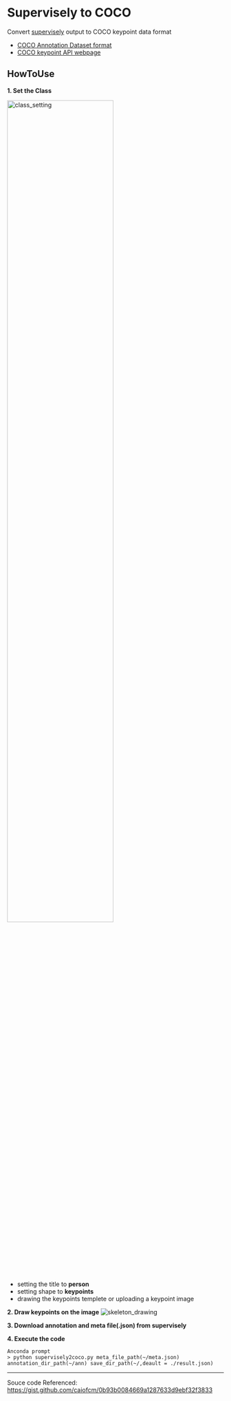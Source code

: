 Supervisely to COCO
=========================

Convert [supervisely](https://supervise.ly/) output to COCO keypoint data format

 - [COCO Annotation Dataset format](https://www.immersivelimit.com/tutorials/create-coco-annotations-from-scratch/#coco-dataset-format)
 - [COCO keypoint API webpage](https://cocodataset.org/#keypoints-2020)


HowToUse
------------------------
**1. Set the Class**

<img src="https://user-images.githubusercontent.com/66738234/116811915-c9878000-ab86-11eb-964c-8d1ea13125b2.png" width="70%" title="class_setting"></img>

 * setting the title to **person**
 * setting shape to **keypoints**
 * drawing the keypoints templete or uploading a keypoint image

**2. Draw keypoints on the image**
![skeleton_drawing](https://user-images.githubusercontent.com/66738234/116812122-0b64f600-ab88-11eb-91da-6e42107672ac.png)

**3. Download annotation and meta file(.json) from supervisely**

**4. Execute the code**

    Anconda prompt
    > python supervisely2coco.py meta_file_path(~/meta.json) annotation_dir_path(~/ann) save_dir_path(~/,deault = ./result.json)


------------------------
Souce code Referenced: https://gist.github.com/caiofcm/0b93b0084669a1287633d9ebf32f3833
